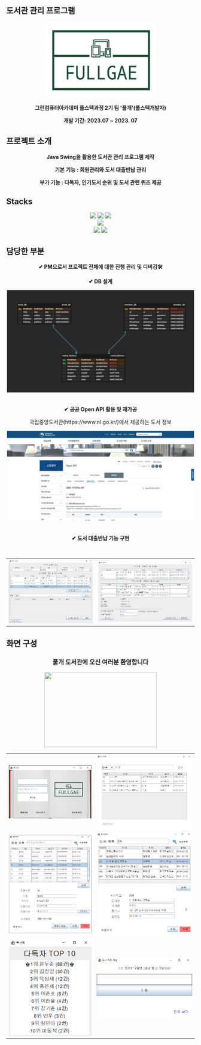 ## 도서관 관리 프로그램
<div align="center">
    <img src="src\library\images\library_logo_transparent.png" width="300" height="200">
</div>
<div align="center">
  <b>
  <p>그린컴퓨터아카데미 풀스텍과정 2기 팀 '풀개'(풀스텍개발자)</p>
  <p>개발 기간: 2023.07 ~ 2023. 07</p>
  </b>
</div>

## 프로젝트 소개
<div align="center">
  <b>
  <p>Java Swing을 활용한 도서관 관리 프로그램 제작</p>
  <p>기본 기능 : 회원관리와 도서 대출반납 관리 </p>
  <p>부가 기능 : 다독자, 인기도서 순위 및 도서 관련 퀴즈 제공 </p>
  </b>
</div>

## Stacks
<div align="center">
  <!--자바 로고-->
      <img src="https://img.shields.io/badge/Java-007396?style=flat-square&logo=java&logoColor=white" height=20>
  <!--제이슨 로고-->
  <img src="https://img.shields.io/badge/json-000000?style=flat-square&logo=json&logoColor=white" height=20/>
  <!--마리아 DB 로고-->
  <img src="https://img.shields.io/badge/mariadb-003545?style=flat-square&logo=mariadb&logoColor=white" height=20/></br>
  <!--이클립스 로고-->
  <img src="https://img.shields.io/badge/eclipseide-2C2255?style=flat-square&logo=eclipseide&logoColor=white" height=20/></br>
  <!--Git 로고-->
  <img src="https://img.shields.io/badge/git-F05032?style=flat-square&logo=git&logoColor=white" height=20/>
  <!--GitHub 로고-->
  <img src="https://img.shields.io/badge/github-181717?style=flat-square&logo=github&logoColor=white" height=20/>
  </br>
</div>

## 담당한 부분
<div align="center">
  <b>
  <p>✔ PM으로서 프로젝트 전체에 대한 진행 관리 및 디버깅🛠</p>
  <p>✔ DB 설계</p>
  <img src="src\library\captureImg\ERD.png" width="500">
  <!--ERD 이미지 넣을 것-->
</div>
  </br>
<div align="center">
  <p>✔ 공공 Open API 활용 및 재가공</p>
  </b>
  <p>국립중앙도서관(https://www.nl.go.kr/)에서 제공하는 도서 정보</p>
  <img src="src\library\captureImg\openAPI.png" width="500">
</div>
  </br>
<div align="center">
  <b>
  <p>✔ 도서 대출반납 기능 구현</p>
  </b>
  </br>

  <table>
    <tr>
      <td>
        <img src="src\library\captureImg\6_bookInOut.png">
      </td>
      <td>
        <img src="src\library\captureImg\7_myPage.png">
      </td>
    </tr>
  </table>
</div>

## 화면 구성

<div align="center">
  <h3>풀개 도서관에 오신 여러분 환영합니다</h3>
  <img src="src\library\images\library_-_49375 (540p).gif" width=300 height=200>
  </br>
  <table>
    <tr>
      <td>
        <img src="src\library\captureImg\1_login.png">
      </td>
      <td>
        <img src="src\library\captureImg\8_bookSerching.png">
      </td>
    </tr>
    <tr>
      <td>
        <img src="src\library\captureImg\5_memberManaging.png">
      </td>
      <td>
        <img src="src\library\captureImg\4_bookManaging.png">
      </td>
    </tr>
    <tr>
      <td>
        <img src="src\library\captureImg\9_raking.png">
      </td>
      <td>
        <img src="src\library\captureImg\10_miniGame.png">
      </td>
    </tr>
  </table>
</div>